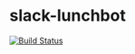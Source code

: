 # slack-lunchbot
[![Build Status](https://travis-ci.org/aatkin/slack-lunchbot.svg?branch=master)](https://travis-ci.org/aatkin/slack-lunchbot)